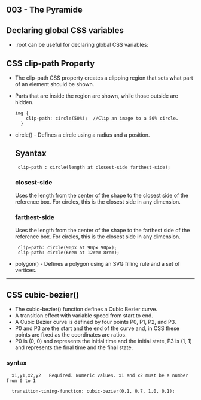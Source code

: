 ## 003 - The Pyramide

## Declaring global CSS variables

  - :root can be useful for declaring global CSS variables:

## CSS clip-path Property

  - The clip-path CSS property creates a clipping region that sets what part of an element should be shown.
  - Parts that are inside the region are shown, while those outside are hidden.
    
        img {
            clip-path: circle(50%);  //Clip an image to a 50% circle.
          }
      
   - circle() - Defines a circle using a radius and a position.
          
        ## Syantax
        
          clip-path : circle(length at closest-side farthest-side);
        
        ### closest-side
        
        Uses the length from the center of the shape to the closest side of the reference box. For circles, this is the closest side in any dimension.

        ### farthest-side
        
        Uses the length from the center of the shape to the farthest side of the reference box. For circles, this is the closest side in any dimension.

          clip-path: circle(90px at 90px 90px); 
          clip-path: circle(6rem at 12rem 8rem); 
          
   - polygon() - Defines a polygon using an SVG filling rule and a set of vertices.
      
---

## CSS cubic-bezier()

  - The cubic-bezier() function defines a Cubic Bezier curve.
  - A transition effect with variable speed from start to end.
  - A Cubic Bezier curve is defined by four points P0, P1, P2, and P3.
  - P0 and P3 are the start and the end of the curve and, in CSS these points are fixed as the coordinates are ratios.
  - P0 is (0, 0) and represents the initial time and the initial state, P3 is (1, 1) and represents the final time and the final state.

  ### syntax
      
      x1,y1,x2,y2	Required. Numeric values. x1 and x2 must be a number from 0 to 1
      
      transition-timing-function: cubic-bezier(0.1, 0.7, 1.0, 0.1);
   
